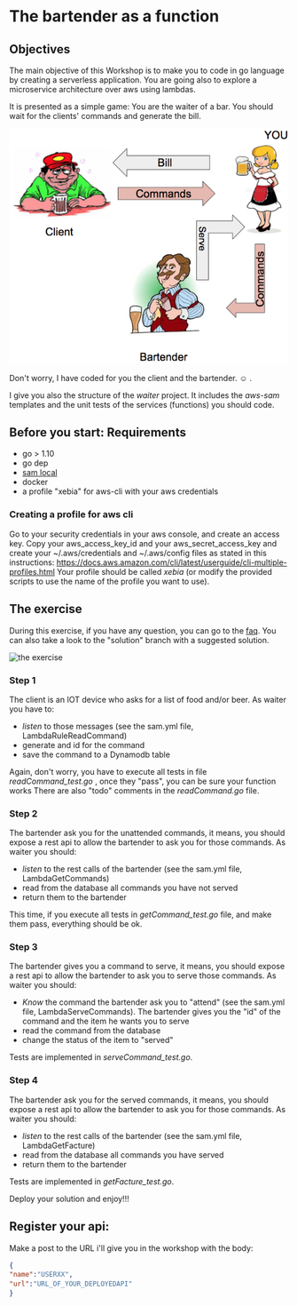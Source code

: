 # The bartender as a function

## Objectives

The main objective of this Workshop is to make you to code in go language by creating a serverless application.
You are going also to explore a microservice architecture over aws using lambdas.

It is presented as a simple game: You are the waiter of a bar. You should wait for the clients' commands and generate the bill.

![the bartender](https://github.com/dicaormu/bartenderAsFunction/blob/solution/bartenderHL.png "The bartender")


Don't worry, I have coded for you the client and the bartender. :relaxed: .

I give you also the structure of the *waiter* project. It includes the *aws-sam* templates and the unit tests of the services (functions) you should code. 

## Before you start: Requirements

* go > 1.10 
* go dep
* [sam local](https://github.com/awslabs/aws-sam-cli)
* docker
* a profile "xebia" for aws-cli with your aws credentials

### Creating a profile for aws cli

Go to your security credentials in your aws console, and create an access key. Copy your aws_access_key_id
and your aws_secret_access_key  and  create your ~/.aws/credentials and  ~/.aws/config files as stated in this instructions: https://docs.aws.amazon.com/cli/latest/userguide/cli-multiple-profiles.html
Your profile should be called *xebia* (or modify the provided scripts to use the name of the profile you want to use).

## The exercise 

During this exercise, if you have any question, you can go to the [faq](FAQ.md).
You can also take a look to the "solution" branch with a suggested solution.

![the exercise](https://docs.google.com/drawings/d/e/2PACX-1vQo9d9tz8Mm0s_NxGLRni0yA6V7r6YDlaJtOHQLblMqXi9jWjkIfv-v8L0eHsnF_XSIbTK2Yg7tecY0/pub?w=480&h=360)

### Step 1
The client is an IOT device who asks for a list of food and/or beer.
As waiter you have to:  
* *listen* to those messages (see the sam.yml file, LambdaRuleReadCommand)
* generate and id for the command
* save the command to a Dynamodb table

Again, don't worry, you have to execute all tests in file *readCommand_test.go* , once they "pass", you can be sure your function works
There are also "todo" comments in the *readCommand.go* file.

### Step 2
The bartender ask you for the unattended commands, it means, you should expose a rest api to allow the bartender to ask you for those commands.
As waiter you should:
* *listen* to the rest calls of the bartender (see the sam.yml file, LambdaGetCommands)
* read from the database all commands you have not served
* return them to the bartender

This time, if you execute all tests in *getCommand_test.go* file, and make them pass, everything should be ok.

### Step 3
The bartender gives you a command to serve, it means, you should expose a rest api to allow the bartender to ask you to serve those commands.
As waiter you should:
* *Know* the command the bartender ask you to "attend" (see the sam.yml file, LambdaServeCommands). The bartender gives you the "id" of the command and the item he wants you to serve
* read the command from the database
* change the status of the item to "served" 

Tests are implemented in *serveCommand_test.go*.

### Step 4
The bartender ask you for the served commands, it means, you should expose a rest api to allow the bartender to ask you for those commands.
As waiter you should:
* *listen* to the rest calls of the bartender (see the sam.yml file, LambdaGetFacture)
* read from the database all commands you have served
* return them to the bartender

Tests are implemented in *getFacture_test.go*.

Deploy your solution and enjoy!!!

## Register your api:
Make a post to the URL i'll give you in the workshop with the body:

```json
{ 
"name":"USERXX",
"url":"URL_OF_YOUR_DEPLOYEDAPI"
}
```